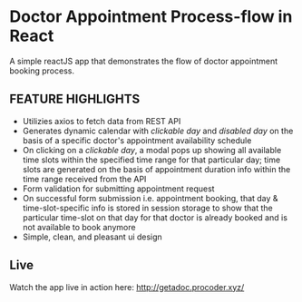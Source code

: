 # Doctor Appointment Process-flow in React
 A simple reactJS app that demonstrates the flow of doctor appointment booking process.
 
 ## FEATURE HIGHLIGHTS
 - Utilizies axios to fetch data from REST API
 - Generates dynamic calendar with *clickable day* and *disabled day* on the basis of a specific doctor's appointment availability schedule
 - On clicking on a *clickable day*, a modal pops up showing all available time slots within the specified time range for that particular day; time slots are generated on the basis of appointment duration info within the time range received from the API
 - Form validation for submitting appointment request
 - On successful form submission i.e. appointment booking, that day & time-slot-specific info is stored in session storage to show that the particular time-slot on that day for that doctor is already booked and is not available to book anymore
 - Simple, clean, and pleasant ui design

## Live
Watch the app live in action here: http://getadoc.procoder.xyz/
